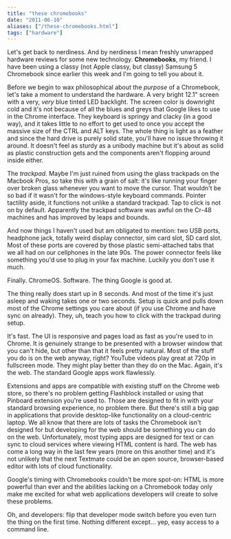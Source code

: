 ```yaml
---
title: "these chromebooks"
date: "2011-06-10"
aliases: ["/these-chromebooks.html"]
tags: ["hardware"]
---
```

Let's get back to nerdiness. And by nerdiness I mean freshly unwrapped hardware reviews for some new technology. **Chromebooks**, my friend. I have been using a classy (not Apple classy, but classy) Samsung 5 Chromebook since earlier this week and I'm going to tell you about it.

Before we begin to wax philosophical about the *purpose* of a Chromebook, let's take a moment to understand the hardware. A very bright 12.1" screen with a very, *very* blue tinted LED backlight. The screen color is downright cold and it's not because of all the blues and greys that Google likes to use in the Chrome interface. They keyboard is springy and clacky (in a good way), and it takes little to no effort to get used to once you accept the massive size of the CTRL and ALT keys. The whole thing is light as a feather and since the hard drive is purely solid state, you'll have no issue throwing it around. It doesn't feel as sturdy as a unibody machine but it's about as solid as plastic construction gets and the components aren't flopping around inside either.

The *trackpad*. Maybe I'm just ruined from using the glass trackpads on the Macbook Pros, so take this with a grain of salt: it's like running your finger over broken glass whenever you want to move the cursor. That wouldn't be so bad if it wasn't for the windows-style keyboard commands. Pointer tactility aside, it functions not unlike a standard trackpad. Tap to click is not on by default. Apparently the trackpad software was awful on the Cr-48 machines and has improved by leaps and bounds.

And now things I haven't used but am obligated to mention: two USB ports, headphone jack, totally weird display connector, sim card slot, SD card slot. Most of these ports are covered by those plastic semi-attached tabs that we all had on our cellphones in the late 90s. The power connector feels like something you'd use to plug in your fax machine. Luckily you don't use it much.

Finally. ChromeOS. Software. The thing Google is good at.

The thing really does start up in 8 seconds. And most of the time it's just asleep and waking takes one or two seconds. Setup is quick and pulls down most of the Chrome settings you care about (if you use Chrome and have sync on already). They, uh, teach you how to click with the trackpad during setup.

It's fast. The UI is responsive and pages load as fast as you're used to in Chrome. It is genuinely strange to be presented with a browser window that you can't hide, but other than that it feels pretty natural. Most of the stuff you do is on the web anyway, right? YouTube videos play great at 720p in fullscreen mode. They might play better than they do on the Mac. Again, it's the web. The standard Google apps work flawlessly.

Extensions and apps are compatible with existing stuff on the Chrome web store, so there's no problem getting Flashblock installed or using that Pinboard extension you're used to. Those are designed to fit in with your standard browsing experience, no problem there. But there's still a big gap in applications that provide desktop-like functionality on a cloud-centric laptop. We all know that there are lots of tasks the Chromebook isn't designed for but developing for the web should be something you can do on the web. Unfortunately, most typing apps are designed for text or can sync to cloud services where viewing HTML content is hard. The web has come a long way in the last few years (more on this another time) and it's not unlikely that the next Textmate could be an open source, browser-based editor with lots of cloud functionality.

Google's timing with Chromebooks couldn't be more spot-on: HTML is more powerful than ever and the abilities lacking on a Chromebook today only make me excited for what web applications developers will create to solve these problems.

Oh, and developers: flip that developer mode switch before you even turn the thing on the first time. Nothing different except... yep, easy access to a command line.
